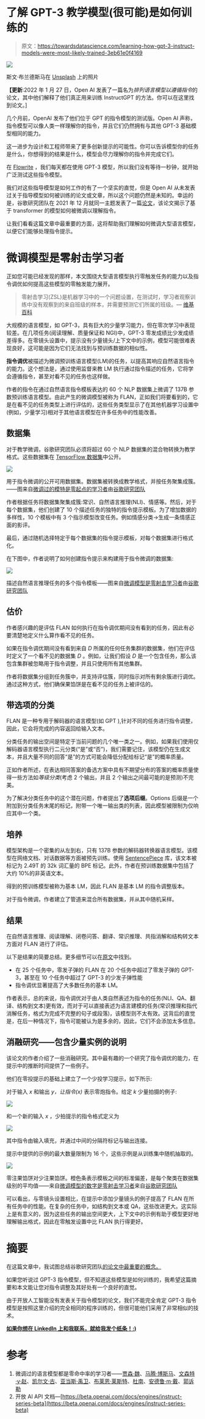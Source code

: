 # 了解 GPT-3 教学模型(很可能)是如何训练的

> 原文：<https://towardsdatascience.com/learning-how-gpt-3-instruct-models-were-most-likely-trained-3eb61e0f4169>

![](img/8125d0cfdabcb03a5c32ad707f156262.png)

斯文·布兰德斯马在 [Unsplash](https://unsplash.com/s/photos/word?utm_source=unsplash&utm_medium=referral&utm_content=creditCopyText) 上的照片

**【更新**:2022 年 1 月 27 日，Open AI 发表了一篇名为*排列语言模型以遵循指令*的论文，其中他们解释了他们真正用来训练 InstructGPT 的方法。你可以在这里找到论文。]

几个月前，OpenAI 发布了他们位于 GPT 的指令模型的测试版。Open AI 声称，指令模型可以像人类一样理解你的指令，并且它们仍然拥有与其他 GPT-3 基础模型相同的能力。

这一进步为设计和工程师带来了更多创新提示的可能性。你可以告诉模型你的任务是什么，你想得到的结果是什么，模型会尽力理解你的指令并完成它们。

在 [Flowrite](https://www.flowrite.com/) ，我们每天都在使用 GPT-3 模型，所以我们没有等待一秒钟，就开始广泛测试这些指令模型。

[](https://www.flowrite.com/)  

我们对这些指导模型是如何工作的有了一个坚实的直觉，但是 Open AI 从未发表过关于指导模型如何被训练的论文或文章，所以这个问题仍然是未知的。幸运的是，谷歌研究团队在 2021 年 12 月就同一主题发表了一篇[论文](https://arxiv.org/pdf/2109.01652.pdf)，该论文揭示了基于 transformer 的模型如何被微调以理解指令。

让我们看看这篇文章中最重要的方面，这将帮助我们理解如何微调大型语言模型，以便它们能够处理指令提示。

# 微调模型是零射击学习者

正如您可能已经发现的那样，本文围绕大型语言模型执行零触发任务的能力以及指令调优如何提高这些模型的零触发能力展开。

> 零射击学习(ZSL)是机器学习中的一个问题设置，在测试时，学习者观察训练中没有观察到的来自班级的样本，并需要预测它们所属的班级。— [维基百科](https://en.wikipedia.org/wiki/Zero-shot_learning)

大规模的语言模型，如 GPT-3，具有巨大的少量学习能力，但在零次学习中表现较差。在几项任务(阅读理解、质量保证和 NGI)中，GPT-3 零发成绩比少发成绩差得多。在零镜头设置中，提示没有少量镜头/上下文中的示例，模型可能很难表现良好，这可能是因为它们无法找到与预训练数据的相似性。

**指令调优**被描述为微调预训练语言模型(LM)的任务，以提高其响应自然语言指令的能力。这个想法是，通过使用监督来教 LM 执行通过指令描述的任务，它将学会遵循指令，甚至对看不见的任务也这样做。

作者的指令在通过自然语言指令模板表达的 60 个 NLP 数据集上微调了 137B 参数预训练语言模型。由此产生的微调模型被称为 FLAN，正如我们将要看到的，它是在看不见的任务类型上进行评估的，这些任务类型显示了在其他机器学习设置中(例如，少量学习)相对于其他语言模型在许多任务中的性能改善。

## 数据集

对于教学微调，谷歌研究团队必须将超过 60 个 NLP 数据集的混合物转换为教学格式。这些数据集在 [TensorFlow 数据集](https://www.tensorflow.org/datasets?hl=es-419)中公开。

![](img/3c673e198d82c633f0083f312c1b2b5b.png)

用于指令微调的公开可用数据集。数据集被转换成教学格式，并按任务聚集成簇。——图来自[微调过的模特是零起点的学习者](https://arxiv.org/pdf/2109.01652.pdf)由[谷歌研究团队](https://research.google/research-areas/natural-language-processing/)

作者根据任务将数据集聚集成簇:常识、自然语言推理(NLI)、情感等。然后，对于每个数据集，他们创建了 10 个描述任务的独特的指令提示模板。为了增加数据的多样性，10 个模板中有 3 个指示模型改变任务。例如情感分类→生成一条情感正面的影评。

最后，通过随机选择特定于每个数据集的指令提示模板，对每个数据集进行格式化。

在下图中，作者说明了如何创建指令提示来构建用于指令微调的数据集:

![](img/733b9540e51301d031dacadd12e0712f.png)

描述自然语言推理任务的多个指令模板——图来自[微调模型是零射击学习者](https://arxiv.org/pdf/2109.01652.pdf)由[谷歌研究团队](https://research.google/research-areas/natural-language-processing/)

## 估价

作者感兴趣的是评估 FLAN 如何执行在指令调优期间没有看到的任务，因此有必要清楚地定义什么算作看不见的任务。

如果在指令调优期间没有看到来自 *D* 所属的任何任务集群的数据集，他们在评估时定义了一个看不见的数据集 *D* 。例如，让我们假设 *D* 是一个包含任务，那么该包含集群被忽略用于指令调整，并且只使用所有其他集群。

作者将数据集分组到任务簇中，并支持评估簇，同时指示对所有剩余簇进行调优。通过这种方式，他们确保果馅饼是在看不见的任务上被评估的。

## 带选项的分类

FLAN 是一种专用于解码器的语言模型(如 GPT ),针对不同的任务进行指令调整，因此，它会将完成的内容返回给输入文本。

分类任务的输出空间是特定于当前问题的几个唯一类之一。例如，如果我们使用仅解码器语言模型执行二元分类(“是”或“否”)，我们需要记住，该模型仍在生成文本，并且大量不同的回答“是”的方式可能会降低分配给标记“是”的概率质量。

正如作者所述，在表达相同答案的备选方案中具有不期望分布的答案的概率质量使得一些方法如*等级分类*(考虑 2 个输出，并且 2 个输出之间最可能的是预测)不完美。

为了解决分类任务中的这个潜在问题，作者提出了**选项后缀**。Options 后缀是一个附加到分类任务末尾的标记，附带一个唯一输出类的列表，因此模型被限制为仅响应其中一个类。

## 培养

模型架构是一个密集的从左到右，只有 137B 参数的解码器转换器语言模型。该模型在网络文档、对话数据等方面被预先训练。使用 [SentencePiece](https://github.com/google/sentencepiece) 库，该文本被标记为 2.49T 的 32k 词汇量的 BPE 标记。此外，作者在预训练数据集中包括了大约 10%的非英语文本。

得到的预训练模型被称为基本 LM，因此 FLAN 是基本 LM 的指令调整版本。

对于指令微调，作者建立了管道来混合所有数据集，并从其中随机采样。

## 结果

在自然语言推理、阅读理解、闭卷问答、翻译、常识推理、共指消解和结构转文本方面对 FLAN 进行了评估。

以下是结果的简要总结。更多细节可以在[原文](https://arxiv.org/pdf/2109.01652.pdf)中找到。

*   在 25 个任务中，零发子弹的 FLAN 在 20 个任务中超过了零发子弹的 GPT-3，甚至在 10 个任务中超过了 GPT-3 的少发子弹性能
*   指令调优显著提高了大多数任务的基本 LM。

作者表示，总的来说，指令调优对于由人类自然表述为指令的任务(NLI、QA、翻译、结构到文本)更有效，而对于可以直接表述为语言建模的任务(常识推理和指代消解任务，格式为完成不完整的句子或段落)，该模型则不太有效。这背后的直觉是，在后一种情况下，指令可能被认为是多余的，因此，它们不会添加太多信息。

## 消融研究——包含少量实例的说明

该论文的作者介绍了一些消融研究。其中最有趣的一个研究了指令调优的能力，在提示中的推断时间提供了一些例子。

他们在零投提示的基础上建立了一个少投学习提示，如下所示:

对于输入 *x* 和输出 *y，*让*指令(x)* 表示零炮指令。给定 *k* 少量拍摄的例子:

![](img/8d1b724e383e2dcd11f3e73e5a47c41a.png)

和一个新的输入 *x* ，少拍提示的指令格式定义为

![](img/9deb4eb62f9280c13922a4369079a819.png)

其中指令由输入填充，并通过中间的分隔符标记与输出连接。

提示中提供的示例的最大数量限制为 16 个，这些示例是从训练集中随机抽取的。

![](img/91dbd4332e0c818e8bb013fedc37ec32.png)

零注果馅饼对少注果馅饼。橙色条表示模板之间的标准偏差，是每个聚类在数据集级别的平均值——来自[微调模型的数字是零射击学习者](https://arxiv.org/pdf/2109.01652.pdf)来自[谷歌研究团队](https://research.google/research-areas/natural-language-processing/)

可以看出，与零镜头设置相比，在提示中添加少量镜头的例子提高了 FLAN 在所有任务中的性能。在复杂的任务中，如结构到文本或 QA，这些改进更大。这实际上是有意义的，因为这些任务的输出空间更大，上下文中的示例有助于模型更好地理解输出格式，因此在零触发设置中比 FLAN 执行得更好。

# 摘要

在这篇文章中，我试图总结谷歌研究团队[的论文](https://research.google/research-areas/natural-language-processing/)[中最重要的概念。](https://arxiv.org/pdf/2109.01652.pdf)

如果您听说过 GPT-3 指令模型，但不知道这些模型是如何训练的，我希望这篇摘要和本文能让您对指令调整及其好处有一个良好的直觉。

由于开放人工智能没有发表关于指令模型的论文，我们不能完全肯定 GPT-3 指令模型是按照这里介绍的完全相同的程序训练的，但很可能他们采用了非常相似的技术。

[**如果你想在 LinkedIn 上和我联系，就给我发个纸条！:)**](https://www.linkedin.com/in/bernardo-garc%C3%ADa-del-r%C3%ADo-b4a98873/)

# 参考

1.  微调过的语言模型都是零命中率的学习者——[贾森·魏](https://arxiv.org/search/cs?searchtype=author&query=Wei%2C+J)、[马腾·博斯马](https://arxiv.org/search/cs?searchtype=author&query=Bosma%2C+M)、[文森特·y·赵](https://arxiv.org/search/cs?searchtype=author&query=Zhao%2C+V+Y)、[凯尔文·古](https://arxiv.org/search/cs?searchtype=author&query=Guu%2C+K)、[亚当斯·禹卫](https://arxiv.org/search/cs?searchtype=author&query=Yu%2C+A+W)、[布莱恩·莱斯特](https://arxiv.org/search/cs?searchtype=author&query=Lester%2C+B)、[杜南](https://arxiv.org/search/cs?searchtype=author&query=Du%2C+N)、[安德鲁·m·戴](https://arxiv.org/search/cs?searchtype=author&query=Dai%2C+A+M)、[郭诉勒](https://arxiv.org/search/cs?searchtype=author&query=Le%2C+Q+V)
2.  开放 AI API 文档—[https://beta.openai.com/docs/engines/instruct-series-beta](https://beta.openai.com/docs/engines/instruct-series-beta)